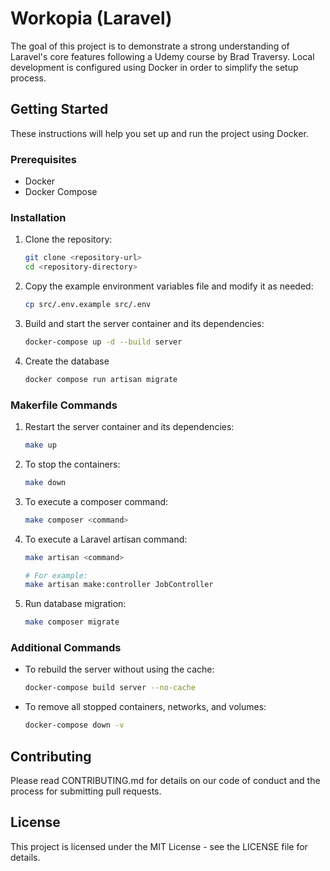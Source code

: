 # Workopia (Laravel)

The goal of this project is to demonstrate a strong understanding of Laravel's core features following a Udemy course by Brad Traversy. Local development is configured using Docker in order to simplify the setup process.

## Getting Started

These instructions will help you set up and run the project using Docker.

### Prerequisites

- Docker
- Docker Compose

### Installation

1. Clone the repository:
    ```sh
    git clone <repository-url>
    cd <repository-directory>
    ```

2. Copy the example environment variables file and modify it as needed:
    ```sh
    cp src/.env.example src/.env
    ```

3. Build and start the server container and its dependencies:
    ```sh
    docker-compose up -d --build server
    ```

4. Create the database
    ```sh
    docker compose run artisan migrate
    ```

### Makerfile Commands

1. Restart the server container and its dependencies:
    ```sh
    make up
    ```

2. To stop the containers:
    ```sh
    make down
    ```

3. To execute a composer command:
    ```sh
    make composer <command>
    ```

4. To execute a Laravel artisan command:
    ```sh
    make artisan <command>

    # For example:
    make artisan make:controller JobController
    ```

5. Run database migration:
    ```sh
    make composer migrate
    ```

### Additional Commands

- To rebuild the server without using the cache:
    ```sh
    docker-compose build server --no-cache
    ```

- To remove all stopped containers, networks, and volumes:
    ```sh
    docker-compose down -v
    ```

## Contributing

Please read CONTRIBUTING.md for details on our code of conduct and the process for submitting pull requests.

## License

This project is licensed under the MIT License - see the LICENSE file for details.